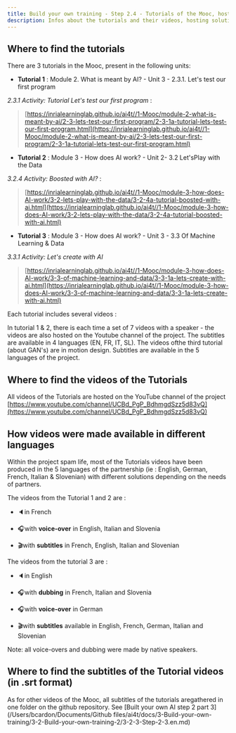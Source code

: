 ```yaml
---
title: Build your own training - Step 2.4 - Tutorials of the Mooc, hosting and adaptation possibilities
description: Infos about the tutorials and their videos, hosting solution, versions available.
---
```


## Where to find the tutorials

There are 3 tutorials in the Mooc, present in the following units:

-   **Tutorial 1** : Module 2. What is meant by AI? - Unit 3 - 2.3.1. Let's test our first program

 *2.3.1 Activity: Tutorial Let's test our first program* :
> [https://inrialearninglab.github.io/ai4t//1-Mooc/module-2-what-is-meant-by-ai/2-3-lets-test-our-first-program/2-3-1a-tutorial-lets-test-our-first-program.html](https://inrialearninglab.github.io/ai4t//1-Mooc/module-2-what-is-meant-by-ai/2-3-lets-test-our-first-program/2-3-1a-tutorial-lets-test-our-first-program.html)

-   **Tutorial 2** : Module 3 - How does AI work? - Unit 2- 3.2 Let'sPlay with the Data

*3.2.4 Activity: Boosted with AI?* :
> [https://inrialearninglab.github.io/ai4t//1-Mooc/module-3-how-does-AI-work/3-2-lets-play-with-the-data/3-2-4a-tutorial-boosted-with-ai.html](https://inrialearninglab.github.io/ai4t//1-Mooc/module-3-how-does-AI-work/3-2-lets-play-with-the-data/3-2-4a-tutorial-boosted-with-ai.html)

-   **Tutorial 3** : Module 3 - How does AI work? - Unit 3 - 3.3 Of
Machine Learning & Data 

*3.3.1 Activity: Let's create with AI*

> [https://inrialearninglab.github.io/ai4t//1-Mooc/module-3-how-does-AI-work/3-3-of-machine-learning-and-data/3-3-1a-lets-create-with-ai.html](https://inrialearninglab.github.io/ai4t//1-Mooc/module-3-how-does-AI-work/3-3-of-machine-learning-and-data/3-3-1a-lets-create-with-ai.html)

Each tutorial includes several videos :

In tutorial 1 & 2, there is each time a set of 7 videos with a speaker -
the videos are also hosted on the Youtube channel of the project.
The subtitles are available in 4 languages (EN, FR, IT, SL).
The videos ofthe third tutorial (about GAN's) are in motion design. Subtitles are
available in the 5 languages of the project.

## Where to find the videos of the Tutorials

All videos of the Tutorials are hosted on the YouTube channel of the project [https://www.youtube.com/channel/UCBd_PgP_BdhmgdSzz5d83vQ](https://www.youtube.com/channel/UCBd_PgP_BdhmgdSzz5d83vQ) 

## How videos were made available in different languages

Within the project spam life, most of the Tutorials videos have been
produced in the 5 languages of the partnership (ie : English, German,
French, Italian & Slovenian) with different solutions depending on the
needs of partners.

The videos from the Tutorial 1 and 2 are :

-   🔈in French

-   🎧with **voice-over** in English, Italian and Slovenia

-   🎬with **subtitles** in French, English, Italian and Slovenian

The videos from the tutorial 3 are :

-   🔈in English

-   🎧with **dubbing** in French, Italian and Slovenia

-   🎧with **voice-over** in German

-   🎬with **subtitles** available in English, French, German, Italian
and Slovenian

Note: all voice-overs and dubbing were made by native speakers.

## Where to find the subtitles of the Tutorial videos (in .srt format) 

As for other videos of the Mooc, all subtitles of the tutorials aregathered in one folder on the github repository.
See [Built your own AI step 2 part 3](/Users/bcardon/Documents/Github files/ai4t/docs/3-Build-your-own-training/3-2-Build-your-own-training-2/3-2-3-Step-2-3.en.md)
